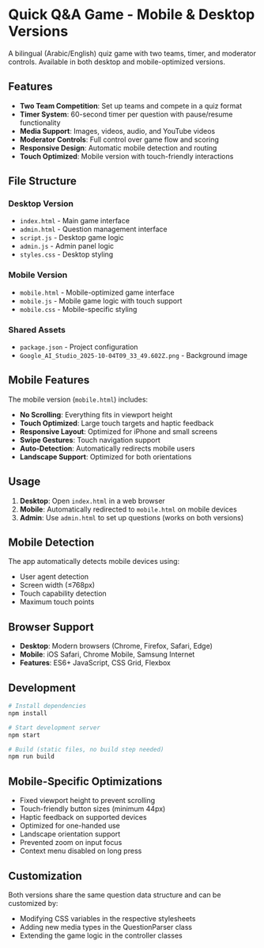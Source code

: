 # Quick Q&A Game - Mobile & Desktop Versions

A bilingual (Arabic/English) quiz game with two teams, timer, and moderator controls. Available in both desktop and mobile-optimized versions.

## Features

- **Two Team Competition**: Set up teams and compete in a quiz format
- **Timer System**: 60-second timer per question with pause/resume functionality
- **Media Support**: Images, videos, audio, and YouTube videos
- **Moderator Controls**: Full control over game flow and scoring
- **Responsive Design**: Automatic mobile detection and routing
- **Touch Optimized**: Mobile version with touch-friendly interactions

## File Structure

### Desktop Version
- `index.html` - Main game interface
- `admin.html` - Question management interface
- `script.js` - Desktop game logic
- `admin.js` - Admin panel logic
- `styles.css` - Desktop styling

### Mobile Version
- `mobile.html` - Mobile-optimized game interface
- `mobile.js` - Mobile game logic with touch support
- `mobile.css` - Mobile-specific styling

### Shared Assets
- `package.json` - Project configuration
- `Google_AI_Studio_2025-10-04T09_33_49.602Z.png` - Background image

## Mobile Features

The mobile version (`mobile.html`) includes:

- **No Scrolling**: Everything fits in viewport height
- **Touch Optimized**: Large touch targets and haptic feedback
- **Responsive Layout**: Optimized for iPhone and small screens
- **Swipe Gestures**: Touch navigation support
- **Auto-Detection**: Automatically redirects mobile users
- **Landscape Support**: Optimized for both orientations

## Usage

1. **Desktop**: Open `index.html` in a web browser
2. **Mobile**: Automatically redirected to `mobile.html` on mobile devices
3. **Admin**: Use `admin.html` to set up questions (works on both versions)

## Mobile Detection

The app automatically detects mobile devices using:
- User agent detection
- Screen width (≤768px)
- Touch capability detection
- Maximum touch points

## Browser Support

- **Desktop**: Modern browsers (Chrome, Firefox, Safari, Edge)
- **Mobile**: iOS Safari, Chrome Mobile, Samsung Internet
- **Features**: ES6+ JavaScript, CSS Grid, Flexbox

## Development

```bash
# Install dependencies
npm install

# Start development server
npm start

# Build (static files, no build step needed)
npm run build
```

## Mobile-Specific Optimizations

- Fixed viewport height to prevent scrolling
- Touch-friendly button sizes (minimum 44px)
- Haptic feedback on supported devices
- Optimized for one-handed use
- Landscape orientation support
- Prevented zoom on input focus
- Context menu disabled on long press

## Customization

Both versions share the same question data structure and can be customized by:
- Modifying CSS variables in the respective stylesheets
- Adding new media types in the QuestionParser class
- Extending the game logic in the controller classes
